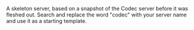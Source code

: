 A skeleton server, based on a snapshot of the Codec server before
it was fleshed out. Search and replace the word "codec" with your
server name and use it as a starting template.
